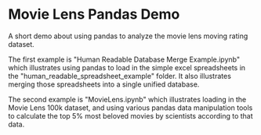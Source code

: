 # Movie Lens Pandas Demo
A short demo about using pandas to analyze the movie lens moving rating dataset.

The first example is "Human Readable Database Merge Example.ipynb" which illustrates using pandas to load in the simple excel spreadsheets in the "human_readable_spreadsheet_example" folder. It also illustrates merging those spreadsheets into a single unified database.

The second example is "MovieLens.ipynb" which illustrates loading in the Movie Lens 100k dataset, and using various pandas data manipulation tools to calculate the top 5% most beloved movies by scientists according to that data.
